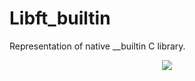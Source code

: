 # Libft_builtin
Representation of native __builtin C library.

<div style="text-align:center"><img src ="https://unit.ua/img/vi.jpg" /></div>
